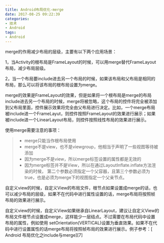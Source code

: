 ```yaml
---
title: Android布局优化-merge
date: 2017-08-25 09:22:39
categories:
- 技术
- Android
tags:
- Android
---
```



merge的作用减少布局的层级，主要有以下两个应用场景：

1，当Activity的根布局是FrameLayout的时候，可以用merge替代FrameLayout布局，减少布局层级。

2，当一个布局要include进去另一个布局的时候，如果该布局和父布局是相同的布局，那么可以将该布局的根布局设置为merge。


merge的效果是FrameLayout的效果，但是如果将一个根布局是merge的布局include进去另一个布局的时候，merge将被忽略，这个布局的控件将完全被添加到父布局里面，控件展示效果将完全由父布局进行决定。比如，一个merge布局被include进一个FrameLayut，则控件按照FrameLayout的效果进行展示；如果被include进一个LinearLayout布局，则控件按照线性布局的效果进行展示。

使用merge需要注意的事项：
> * merge只能当作根布局使用
> * merge不是view，也不是viewgroup，他相当于声明了一些视图等待被添加
> * 因为merge不是view，所以merge标签设置的属性都是无效的
> * 因为merge标签并不是View，所以在通过LayoutInflate.inflate方法渲染的时候， 第二个参数必须指定一个父容器，且第三个参数必须为true，也是必须为merge下的视图指定一个父亲节点。


自定义view的时候，自定义View的布局文件，根节点如果设置成merge的话，也可以减少布局的层级，如果不在代码中进行属性设置的话，merge布局将按照帧布局的效果进行展示。

自定义view的时候，自定义View如果继承自LinearLayout，建议让自定义View的布局文件根节点设置成merge，这样能少一层结点。不过需要在布局代码中设置布局的属性，例如使用 setOrientation(VERTICAL)设置为垂直效果。如果不在代码中进行设置属性的话merge布局将按照帧布局的效果进行展示。例子参考：[ Android 布局优化之include与merge][7]